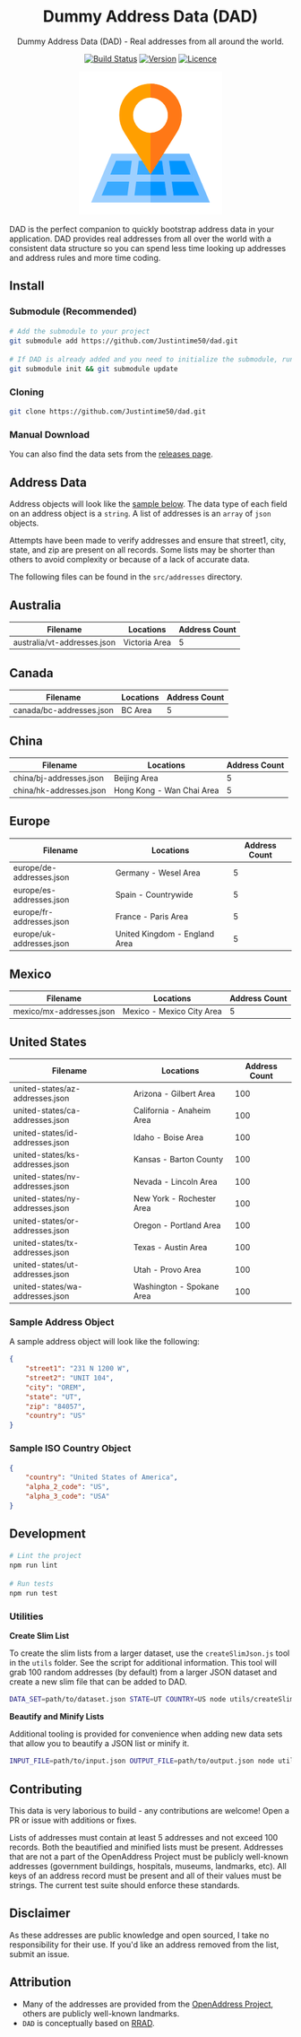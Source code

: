 <div align="center">

# Dummy Address Data (DAD)

Dummy Address Data (DAD) - Real addresses from all around the world.

[![Build Status](https://github.com/Justintime50/dad/workflows/build/badge.svg)](https://github.com/Justintime50/dad/actions)
[![Version](https://img.shields.io/github/v/tag/justintime50/dad)](https://github.com/justintime50/dad/releases)
[![Licence](https://img.shields.io/github/license/justintime50/dad)](https://opensource.org/licenses/mit-license.php)

<img src="https://raw.githubusercontent.com/justintime50/assets/main/src/dad/showcase.png" alt="Showcase">

</div>

DAD is the perfect companion to quickly bootstrap address data in your application. DAD provides real addresses from all over the world with a consistent data structure so you can spend less time looking up addresses and address rules and more time coding.

## Install

### Submodule (Recommended)

```bash
# Add the submodule to your project
git submodule add https://github.com/Justintime50/dad.git

# If DAD is already added and you need to initialize the submodule, run the following
git submodule init && git submodule update
```

### Cloning

```bash
git clone https://github.com/Justintime50/dad.git
```

### Manual Download

You can also find the data sets from the [releases page](https://github.com/justintime50/dad/releases).

## Address Data

Address objects will look like the [sample below](#sample-address-object). The data type of each field on an address object is a `string`. A list of addresses is an `array` of `json` objects.

Attempts have been made to verify addresses and ensure that street1, city, state, and zip are present on all records. Some lists may be shorter than others to avoid complexity or because of a lack of accurate data.

The following files can be found in the `src/addresses` directory.

## Australia

| Filename                    | Locations       | Address Count |
| --------------------------- | --------------- | ------------- |
| australia/vt-addresses.json | Victoria Area   | 5             |

## Canada

| Filename                 | Locations       | Address Count |
| ------------------------ | --------------- | ------------- |
| canada/bc-addresses.json | BC Area         | 5             |

## China

| Filename                | Locations                 | Address Count |
| ----------------------- | ------------------------- | ------------- |
| china/bj-addresses.json | Beijing Area              | 5             |
| china/hk-addresses.json | Hong Kong - Wan Chai Area | 5             |

## Europe

| Filename                 | Locations                     | Address Count |
| ------------------------ | ----------------------------- | ------------- |
| europe/de-addresses.json | Germany - Wesel Area          | 5             |
| europe/es-addresses.json | Spain - Countrywide           | 5             |
| europe/fr-addresses.json | France - Paris Area           | 5             |
| europe/uk-addresses.json | United Kingdom - England Area | 5             |

## Mexico

| Filename                 | Locations                     | Address Count |
| ------------------------ | ----------------------------- | ------------- |
| mexico/mx-addresses.json | Mexico - Mexico City Area     | 5             |

## United States

| Filename                        | Locations                 | Address Count |
| ------------------------------- | ------------------------- | ------------- |
| united-states/az-addresses.json | Arizona - Gilbert Area    | 100           |
| united-states/ca-addresses.json | California - Anaheim Area | 100           |
| united-states/id-addresses.json | Idaho - Boise Area        | 100           |
| united-states/ks-addresses.json | Kansas - Barton County    | 100           |
| united-states/nv-addresses.json | Nevada - Lincoln Area     | 100           |
| united-states/ny-addresses.json | New York - Rochester Area | 100           |
| united-states/or-addresses.json | Oregon - Portland Area    | 100           |
| united-states/tx-addresses.json | Texas - Austin Area       | 100           |
| united-states/ut-addresses.json | Utah - Provo Area         | 100           |
| united-states/wa-addresses.json | Washington - Spokane Area | 100           |

### Sample Address Object

A sample address object will look like the following:

```json
{
    "street1": "231 N 1200 W",
    "street2": "UNIT 104",
    "city": "OREM",
    "state": "UT",
    "zip": "84057",
    "country": "US"
}
```

### Sample ISO Country Object

```json
{
    "country": "United States of America",
    "alpha_2_code": "US",
    "alpha_3_code": "USA"
}
```

## Development

```bash
# Lint the project
npm run lint

# Run tests
npm run test
```

### Utilities

**Create Slim List**

To create the slim lists from a larger dataset, use the `createSlimJson.js` tool in the `utils` folder. See the script for additional information. This tool will grab 100 random addresses (by default) from a larger JSON dataset and create a new slim file that can be added to DAD.

```bash
DATA_SET=path/to/dataset.json STATE=UT COUNTRY=US node utils/createSlimJson.js
```

**Beautify and Minify Lists**

Additional tooling is provided for convenience when adding new data sets that allow you to beautify a JSON list or minify it.

```bash
INPUT_FILE=path/to/input.json OUTPUT_FILE=path/to/output.json node utils/minifyJson.js
```

## Contributing

This data is very laborious to build - any contributions are welcome! Open a PR or issue with additions or fixes. 

Lists of addresses must contain at least 5 addresses and not exceed 100 records. Both the beautified and minified lists must be present. Addresses that are not a part of the OpenAddress Project must be publicly well-known addresses (government buildings, hospitals, museums, landmarks, etc). All keys of an address record must be present and all of their values must be strings. The current test suite should enforce these standards.

## Disclaimer

As these addresses are public knowledge and open sourced, I take no responsibility for their use. If you'd like an address removed from the list, submit an issue.

## Attribution

- Many of the addresses are provided from the [OpenAddress Project](https://openaddresses.io), others are publicly well-known landmarks.
- `DAD` is conceptually based on [RRAD](https://github.com/EthanRBrown/rrad).
